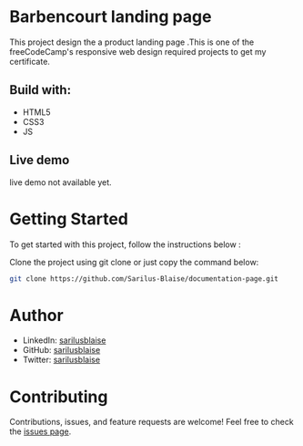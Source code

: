 # Barbencourt landing page
This project design the a product landing page .This is one of the freeCodeCamp's responsive web design required projects to get my certificate.

## Build with:
* HTML5
* CSS3
* JS

## Live demo
live demo not available yet.

# Getting Started
To get started with this project, follow the instructions below :

Clone the project using git clone or just copy the command below:
```bash
git clone https://github.com/Sarilus-Blaise/documentation-page.git
```


# Author 
* LinkedIn: <a href="https://www.linkedin.com/in/sarilusblaise/" target="_blank">sarilusblaise</a>
* GitHub: <a href="https://github.com/sarilusblaise" target="_blank">sarilusblaise</a>
* Twitter: <a href="https://twitter.com/sarilusblaise" target="_blank">sarilusblaise</a>
  

# Contributing
Contributions, issues, and feature requests are welcome!
Feel free to check the [issues page](https://github.com/Sarilus-Blaise/documentation-page/issues).


